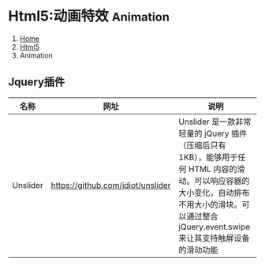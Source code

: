 # <span class="fa fa-html5" aria-hidden="true"></span> Html5:动画特效 <small>Animation</small>

<ol class="breadcrumb"><li><a href="/">Home</a></li><li><a href="/html5/overview.md">Html5</a></li><li class="active">Animation</li></ol>

## Jquery插件
|名称|网址|说明|
|------|------|------|
|Unslider|https://github.com/idiot/unslider|Unslider 是一款非常轻量的 jQuery 插件（压缩后只有 1KB），能够用于任何 HTML 内容的滑动。可以响应容器的大小变化，自动排布不用大小的滑块。可以通过整合 jQuery.event.swipe 来让其支持触屏设备的滑动功能|
